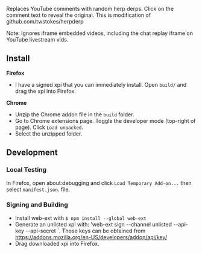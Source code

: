 Replaces YouTube comments with random herp derps. Click on the comment text to reveal the original.
This is modification of github.com/twstokes/herpderp

Note: Ignores iframe embedded videos, including the chat replay iframe on YouTube livestream vids.

## Install

**Firefox**
* I have a signed xpi that you can immediately install. Open `build/` and drag the xpi into Firefox.

**Chrome**
* Unzip the Chrome addon file in the `build` folder.
* Go to Chrome extensions page. Toggle the developer mode (top-right of page). Click `Load
  unpacked`.
* Select the unzipped folder.

## Development

### Local Testing

In Firefox, open about:debugging and click `Load Temporary Add-on...` then select `manifest.json`.
file.

### Signing and Building

* Install web-ext with `$ npm install --global web-ext`
* Generate an unlisted xpi with:
  'web-ext sign --channel unlisted --api-key <your add-on signing key> --api-secret <your add-on signing secret>`.
  Those keys can be obtained from https://addons.mozilla.org/en-US/developers/addon/api/key/
* Drag downloaded xpi into Firefox.
